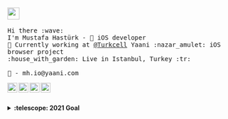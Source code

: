 
<br>
<p>
  <img src="https://user-images.githubusercontent.com/5679180/79618120-0daffb80-80be-11ea-819e-d2b0fa904d07.gif" width="27px">
  <br><br>
  <samp>
    Hi there :wave: <br>
    I'm Mustafa Hastürk -  iOS developer <br>
    💼 Currently working at <a href="https://turkcell.com.tr">@Turkcell</a> Yaani :nazar_amulet: iOS browser project<br>
    :house_with_garden: Live in Istanbul, Turkey :tr:
    <br><br>
    💌 - mh.io@yaani.com
  </samp>
</p>

<p>
<a href="https://www.linkedin.com/in/muhasturk/">
<img align="left" alt="Mustafa's LinkedIn" width="22px" src="https://cdn.jsdelivr.net/npm/simple-icons@v3/icons/linkedin.svg" />
</a>
<a href="https://t.me/muhasturk">
<img align="left" alt="Mustafa's Telegram" width="22px" src="https://cdn.jsdelivr.net/npm/simple-icons@v3/icons/telegram.svg" />
</a>
<a href="https://www.instagram.com/muhasturk/">
<img align="left" alt="Mustafa's Instagram" width="22px" src="https://cdn.jsdelivr.net/npm/simple-icons@v3/icons/instagram.svg" />
</a>
<a href="https://www.reddit.com/user/muhasturk/">
<img align="left" alt="Mustafa's Reddit" width="22px" src="https://cdn.jsdelivr.net/npm/simple-icons@v3/icons/reddit.svg" />
</a>
</p>

<br><br>

<details>
    <summary><b>:telescope: 2021 Goal</b></summary>
  <p>
    Something big and loudy<br>
    :fire: <a href="https://bmhmusic-app-node.azurewebsites.net/">BMH Music</a>
  </p>
</details>
